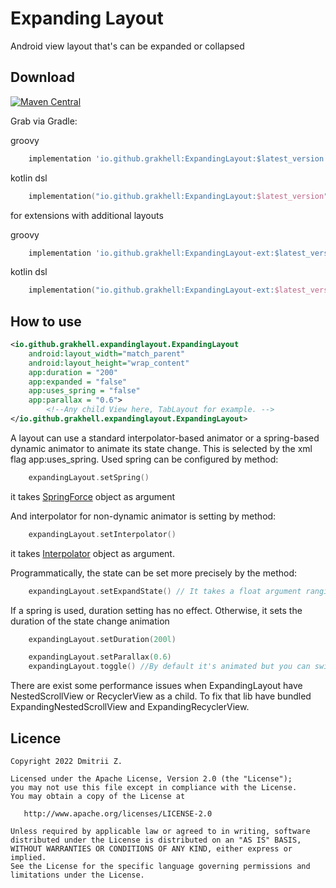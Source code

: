 # Expanding Layout
Android view layout that's can be expanded or collapsed

## Download
[![Maven Central](https://img.shields.io/maven-central/v/io.github.grakhell/ExpandingLayout.svg?label=Maven%20Central)](https://search.maven.org/search?q=g:%22io.github.grakhell%22%20AND%20a:%22ExpandingLayout%22)

Grab via Gradle:

groovy
```groovy
    implementation 'io.github.grakhell:ExpandingLayout:$latest_version'
``` 
kotlin dsl
```kotlin
    implementation("io.github.grakhell:ExpandingLayout:$latest_version")
```

for extensions with additional layouts

groovy
```groovy
    implementation 'io.github.grakhell:ExpandingLayout-ext:$latest_version'
``` 
kotlin dsl
```kotlin
    implementation("io.github.grakhell:ExpandingLayout-ext:$latest_version")
```

## How to use
```XML
<io.github.grakhell.expandinglayout.ExpandingLayout
	android:layout_width="match_parent"
	android:layout_height="wrap_content"
	app:duration = "200"
	app:expanded = "false"
	app:uses_spring = "false"
	app:parallax = "0.6">
		<!--Any child View here, TabLayout for example. -->
</io.github.grakhell.expandinglayout.ExpandingLayout>
```

A layout can use a standard interpolator-based animator or a spring-based dynamic animator to animate its state change. This is selected by the xml flag app:uses_spring.
Used spring can be configured by method:
```kotlin
    expandingLayout.setSpring()
```
it takes [SpringForce](https://developer.android.com/reference/androidx/dynamicanimation/animation/SpringForce "") object as argument

And interpolator for non-dynamic animator is setting by method:
```kotlin
    expandingLayout.setInterpolator() 
```
it takes [Interpolator](https://developer.android.com/reference/android/view/animation/Interpolator "") object as argument.

Programmatically, the state can be set more precisely by the method:
```kotlin
	expandingLayout.setExpandState() // It takes a float argument ranging from 0 to 1, where 0 is completely collapsed and 1 is expanded
```

If a spring is used, duration setting has no effect. Otherwise, it sets the duration of the state change animation
```kotlin
	expandingLayout.setDuration(200l)
```

```kotlin
	expandingLayout.setParallax(0.6)
	expandingLayout.toggle() //By default it's animated but you can switch state without animation by .toggle(false)
```

There are exist some performance issues when ExpandingLayout have NestedScrollView or RecyclerView as a child. To fix that lib have bundled ExpandingNestedScrollView and ExpandingRecyclerView.

## Licence
```
Copyright 2022 Dmitrii Z.

Licensed under the Apache License, Version 2.0 (the "License");
you may not use this file except in compliance with the License.
You may obtain a copy of the License at

   http://www.apache.org/licenses/LICENSE-2.0

Unless required by applicable law or agreed to in writing, software
distributed under the License is distributed on an "AS IS" BASIS,
WITHOUT WARRANTIES OR CONDITIONS OF ANY KIND, either express or implied.
See the License for the specific language governing permissions and
limitations under the License.
```